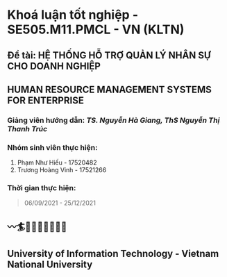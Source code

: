 # Khoá luận tốt nghiệp - SE505.M11.PMCL - VN (KLTN)
## Đề tài: HỆ THỐNG HỖ TRỢ QUẢN LÝ NHÂN SỰ CHO DOANH NGHIỆP
## HUMAN RESOURCE MANAGEMENT SYSTEMS FOR ENTERPRISE
### Giảng viên hướng dẫn: _TS. Nguyễn Hà Giang, ThS Nguyễn Thị Thanh Trúc_
### Nhóm sinh viên thực hiện: 
1. Phạm Như Hiếu - 17520482
2. Trương Hoàng Vinh - 17521266
### Thời gian thực hiện: 
> 06/09/2021 - 25/12/2021
## 〰️🏄🌊🌊🌊🌊🌊🌊🌊
## University of Information Technology - Vietnam National University